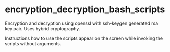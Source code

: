 # encryption_decryption_bash_scripts
Encryption and decryption using openssl with ssh-keygen generated rsa key pair. Uses hybrid cryptography.

Instructions how to use the scripts appear on the screen while invoking the scripts without arguments.
